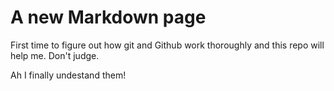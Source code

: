 # A new Markdown page

First time to figure out how git and Github work thoroughly and this repo will help me. Don't judge.

Ah I finally undestand them!